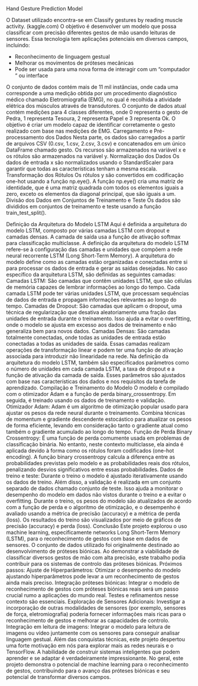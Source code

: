 ﻿Hand Gesture Prediction Model
 
O Dataset utilizado encontra-se em Classify gestures by reading muscle activity. (kaggle.com)
O objetivo é desenvolver um modelo que possa classificar com precisão diferentes gestos de mão usando leituras de sensores. Essa tecnologia tem aplicações potenciais em diversos campos, incluindo:
* Reconhecimento de linguagem gestual
* Melhorar os movimentos de próteses mecânicas
* Pode ser usada para uma nova forma de interagir com um “computador “ ou interface

O conjunto de dados contém mais de 11 mil instâncias, onde cada uma corresponde a uma medição obtida por um procedimento diagnóstico médico chamado Eletromiografia (EMG), no qual é recolhida a atividade elétrica dos músculos através de transdutores. O conjunto de dados atual contém medições para 4 classes diferentes, onde 0 representa o gesto de Pedra, 1 representa Tesoura, 2 representa Papel e 3 representa Ok. O objetivo é criar um modelo capaz de identificar corretamente o gesto realizado com base nas medições de EMG.
Carregamento e Pré-processamento dos Dados
Nesta parte, os dados são carregados a partir de arquivos CSV (0.csv, 1.csv, 2.csv, 3.csv) e concatenados em um único DataFrame chamado gesto. Os recursos são armazenados na variável x e os rótulos são armazenados na variável y.
Normalização dos Dados
Os dados de entrada x são normalizados usando o StandardScaler para garantir que todas as características tenham a mesma escala.
Transformação dos Rótulos
Os rótulos y são convertidos em codificação one-hot usando a função np.eye().
A função np.eye() cria uma matriz de identidade, que é uma matriz quadrada com todos os elementos iguais a zero, exceto os elementos da diagonal principal, que são iguais a um.
Divisão dos Dados em Conjuntos de Treinamento e Teste
Os dados são divididos em conjuntos de treinamento e teste usando a função train_test_split().




Definição da Arquitetura do Modelo LSTM
Aqui é definida a arquitetura do modelo LSTM, composto por várias camadas LSTM com dropout e camadas densas. A camada de saída usa a função de ativação softmax para classificação multiclasse.
A definição da arquitetura do modelo LSTM refere-se à configuração das camadas e unidades que compõem a rede neural recorrente LSTM (Long Short-Term Memory). A arquitetura do modelo define como as camadas estão organizadas e conectadas entre si para processar os dados de entrada e gerar as saídas desejadas.
No caso específico da arquitetura LSTM, são definidas as seguintes camadas:
Camadas LSTM: São camadas que contêm unidades LSTM, que são células de memória capazes de lembrar informações ao longo do tempo. Cada camada LSTM pode ter várias unidades LSTM, que processam sequências de dados de entrada e propagam informações relevantes ao longo do tempo.
Camadas de Dropout: São camadas que aplicam o dropout, uma técnica de regularização que desativa aleatoriamente uma fração das unidades de entrada durante o treinamento. Isso ajuda a evitar o overfitting, onde o modelo se ajusta em excesso aos dados de treinamento e não generaliza bem para novos dados.
Camadas Densas: São camadas totalmente conectadas, onde todas as unidades de entrada estão conectadas a todas as unidades de saída. Essas camadas realizam operações de transformação linear e podem ter uma função de ativação associada para introduzir não linearidade na rede.
Na definição da arquitetura do modelo LSTM, também são especificados parâmetros como o número de unidades em cada camada LSTM, a taxa de dropout e a função de ativação da camada de saída. Esses parâmetros são ajustados com base nas características dos dados e nos requisitos da tarefa de aprendizado.
Compilação e Treinamento do Modelo
O modelo é compilado com o otimizador Adam e a função de perda binary_crossentropy. Em seguida, é treinado usando os dados de treinamento e validação.
Otimizador Adam: Adam é um algoritmo de otimização popular usado para ajustar os pesos da rede neural durante o treinamento. Combina técnicas de momentum e gradiente descendente estocástico para atualizar os pesos de forma eficiente, levando em consideração tanto o gradiente atual como também o gradiente acumulado ao longo do tempo.
Função de Perda Binary Crossentropy: É uma função de perda comumente usada em problemas de classificação binária. No entanto, neste contexto multiclasse, ela ainda é aplicada devido à forma como os rótulos foram codificados (one-hot encoding). A função binary crossentropy calcula a diferença entre as probabilidades previstas pelo modelo e as probabilidades reais dos rótulos, penalizando desvios significativos entre essas probabilidades.
Dados de treino e teste: Durante o treino o modelo é ajustado iterativamente usando os dados de treino. Além disso, a validação é realizada em um conjunto separado de dados chamado conjunto de teste. Isso ajuda a monitorar o desempenho do modelo em dados não vistos durante o treino e a evitar o overfitting. Durante o treino, os pesos do modelo são atualizados de acordo com a função de perda e o algoritmo de otimização, e o desempenho é avaliado usando a métrica de precisão (accuracy) e a métrica de perda (loss).
Os resultados do treino são visualizados por meio de gráficos de precisão (accuracy) e perda (loss).
Conclusão
Este projeto explorou o uso machine learning, especificamente networks Long Short-Term Memory (LSTM), para o reconhecimento de gestos com base em dados de sensores. O conjunto de dados utilizado foi originalmente destinado ao desenvolvimento de próteses biónicas. Ao demonstrar a viabilidade de classificar diversos gestos de mão com alta precisão, este trabalho podia contribuir para os sistemas de controlo das próteses biónicas. 
Próximos passos:
Ajuste de Hiperparâmetros: Otimizar o desempenho do modelo ajustando hiperparâmetros pode levar a um reconhecimento de gestos ainda mais preciso. 
Integração próteses biónicas: Integrar o modelo de reconhecimento de gestos com próteses biónicas reais será um passo crucial rumo a aplicações do mundo real. Testes e refinamentos nesse contexto são essenciais. 
Exploração de Sensores Adicionais: Investigar a incorporação de outras modalidades de sensores (por exemplo, sensores de força, eletromiografia) poderia fornecer informações mais ricas para o reconhecimento de gestos e melhorar as capacidades de controlo.
Integração em leitura de imagens: Integrar o modelo para leitura de imagens ou vídeo juntamente com os sensores para conseguir analisar linguagem gestual.
Além das conquistas técnicas, este projeto despertou uma forte motivação em nós para explorar mais as redes neurais e o TensorFlow. A habilidade de construir sistemas inteligentes que podem aprender e se adaptar é verdadeiramente impressionante. No geral, este projeto demonstra o potencial de machine learning para o reconhecimento de gestos, contribuindo para o avanço das próteses biónicas e seu potencial de transformar diversos campos.
